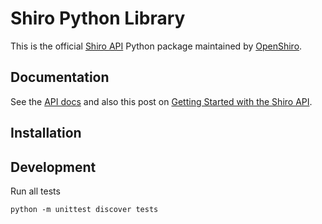 # Shiro Python Library

This is the official [Shiro API](https://openshiro.com/api/v1/docs) Python package maintained by [OpenShiro](https://openshiro.com).

## Documentation

See the [API docs](https://openshiro.com/api/v1/docs) and also this post on [Getting Started with the Shiro API](https://openshiro.com/docs/getting-started-with-the-shiro-api).

## Installation

## Development

Run all tests

`python -m unittest discover tests`
